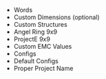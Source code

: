 * Words
* Custom Dimensions (optional)
* Custom Structures
* Angel Ring 9x9
* ProjectE 9x9
* Custom EMC Values
* Configs
* Default Configs
* Proper Project Name